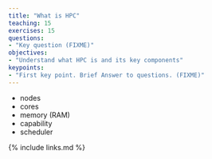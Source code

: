 ```yaml
---
title: "What is HPC"
teaching: 15
exercises: 15
questions:
- "Key question (FIXME)"
objectives:
- "Understand what HPC is and its key components"
keypoints:
- "First key point. Brief Answer to questions. (FIXME)"
---
```


* nodes
* cores 
* memory (RAM)
* capability 
* scheduler

{% include links.md %}

